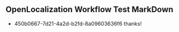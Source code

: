 ## OpenLocalization Workflow Test MarkDown
* 450b0667-7d21-4a2d-b2fd-8a09603636f6 thanks!

<!--HONumber=Aug16_HO5-->


